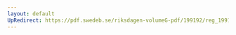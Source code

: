 ```yaml
---
layout: default
UpRedirect: https://pdf.swedeb.se/riksdagen-volumeG-pdf/199192/reg_199192/reg_199192_0820.pdf
---
```

